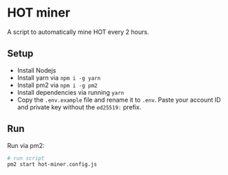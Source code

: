 # HOT miner

A script to automatically mine HOT every 2 hours.

## Setup

- Install Nodejs
- Install yarn via `npm i -g yarn`
- Install pm2 via `npm i -g pm2`
- Install dependencies via running `yarn`
- Copy the `.env.example` file and rename it to `.env`. Paste your account ID and private key without the `ed25519:` prefix.

## Run

Run via pm2:

```sh
# run script
pm2 start hot-miner.config.js
```
